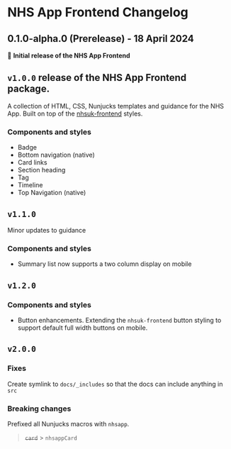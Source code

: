 # NHS App Frontend Changelog

## 0.1.0-alpha.0 (Prerelease) - 18 April 2024

:tada: **Initial release of the NHS App Frontend**

## `v1.0.0` release of the NHS App Frontend package.

A collection of HTML, CSS, Nunjucks templates and guidance for the NHS App. Built on top of the [nhsuk-frontend](https://github.com/nhsuk/nhsuk-frontend) styles.

### Components and styles

- Badge
- Bottom navigation (native)
- Card links
- Section heading
- Tag
- Timeline
- Top Navigation (native)

## `v1.1.0`

Minor updates to guidance

### Components and styles

- Summary list now supports a two column display on mobile

## `v1.2.0`

### Components and styles

- Button enhancements. Extending the `nhsuk-frontend` button styling to support default full width buttons on mobile.

## `v2.0.0`

### Fixes

Create symlink to `docs/_includes` so that the docs can include anything in `src`

### Breaking changes

Prefixed all Nunjucks macros with `nhsapp`.

> ~~`card`~~ > `nhsappCard`
